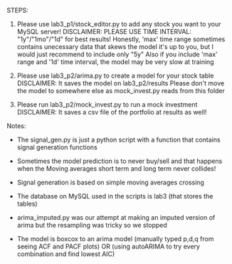 STEPS:

1. Please use lab3_p1/stock_editor.py to add any stock you want to your MySQL server!
DISCLAIMER:
PLEASE USE TIME INTERVAL: "1y"/"1mo"/"1d" for best results!
Honestly, 'max' time range sometimes contains unecessary data that skews the model
it's up to you, but I would just recommend to include only "5y"
Also if you include 'max' range and '1d' time interval,
	the model may be very slow at training

2. Please use lab3_p2/arima.py to create a model for your stock table
DISCLAIMER:
It saves the model on lab3_p2/results
Please don't move the model to somewhere else as mock_invest.py reads from this folder

3. Please run lab3_p2/mock_invest.py to run a mock investment
DISCLAIMER:
It saves a csv file of the portfolio at results as well!

Notes:
- The signal_gen.py is just a python script with a function that 
	contains signal generation functions
	
- Sometimes the model prediction is to never buy/sell and that happens when the
	Moving averages short term and long term never collides!
	
- Signal generation is based on simple moving averages crossing

- The database on MySQL used in the scripts is lab3 (that stores the tables)

- arima_imputed.py was our attempt at making an imputed version of arima but the
	resampling was tricky so we stopped
	
- The model is boxcox to an arima model 
	(manually typed p,d,q from seeing ACF and PACF plots)
	OR
	(using autoARIMA to try every combination and find lowest AIC)
